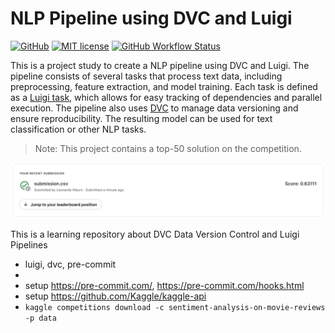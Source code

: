 # NLP Pipeline using DVC and Luigi

[![GitHub](https://img.shields.io/static/v1?label=Code&message=GitHub&color=blue&style=flat-square)](https://github.com/leomaurodesenv/dvc-luigi-nlp)
[![MIT license](https://img.shields.io/static/v1?label=License&message=MIT&color=blue&style=flat-square)](LICENSE)
[![GitHub Workflow Status](https://img.shields.io/github/actions/workflow/status/leomaurodesenv/dvc-luigi-nlp/continuous-integration.yml?label=Build&style=flat-square)](https://github.com/leomaurodesenv/dvc-luigi-nlp/actions/workflows/continuous-integration.yml)


This is a project study to create a NLP pipeline using DVC and Luigi. The pipeline consists of several tasks that process text data, including preprocessing, feature extraction, and model training. Each task is defined as a [Luigi task](https://luigi.readthedocs.io/), which allows for easy tracking of dependencies and parallel execution. The pipeline also uses [DVC](https://dvc.org/) to manage data versioning and ensure reproducibility. The resulting model can be used for text classification or other NLP tasks.

> Note: This project contains a top-50 solution on the competition.

<p align="center"><img src="./docs/submission-score.png"></p>

This is a learning repository about DVC Data Version Control and Luigi Pipelines

- luigi, dvc, pre-commit
-
- setup https://pre-commit.com/, https://pre-commit.com/hooks.html
- setup https://github.com/Kaggle/kaggle-api
- `kaggle competitions download -c sentiment-analysis-on-movie-reviews -p data`
